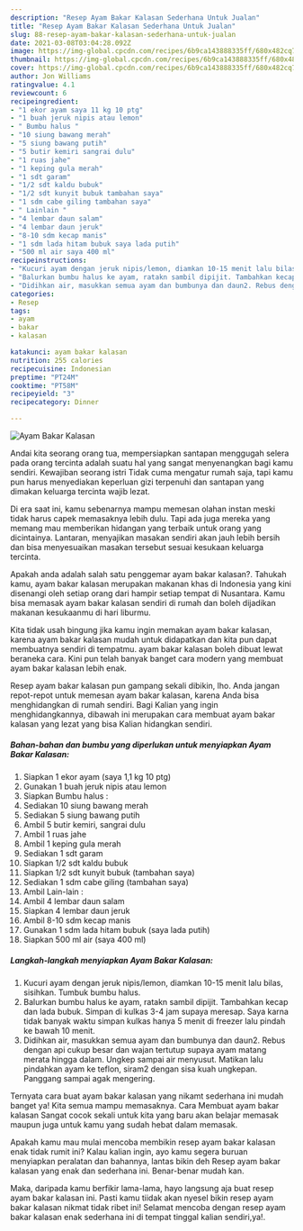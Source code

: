 ```yaml
---
description: "Resep Ayam Bakar Kalasan Sederhana Untuk Jualan"
title: "Resep Ayam Bakar Kalasan Sederhana Untuk Jualan"
slug: 88-resep-ayam-bakar-kalasan-sederhana-untuk-jualan
date: 2021-03-08T03:04:28.092Z
image: https://img-global.cpcdn.com/recipes/6b9ca143888335ff/680x482cq70/ayam-bakar-kalasan-foto-resep-utama.jpg
thumbnail: https://img-global.cpcdn.com/recipes/6b9ca143888335ff/680x482cq70/ayam-bakar-kalasan-foto-resep-utama.jpg
cover: https://img-global.cpcdn.com/recipes/6b9ca143888335ff/680x482cq70/ayam-bakar-kalasan-foto-resep-utama.jpg
author: Jon Williams
ratingvalue: 4.1
reviewcount: 6
recipeingredient:
- "1 ekor ayam saya 11 kg 10 ptg"
- "1 buah jeruk nipis atau lemon"
- " Bumbu halus "
- "10 siung bawang merah"
- "5 siung bawang putih"
- "5 butir kemiri sangrai dulu"
- "1 ruas jahe"
- "1 keping gula merah"
- "1 sdt garam"
- "1/2 sdt kaldu bubuk"
- "1/2 sdt kunyit bubuk tambahan saya"
- "1 sdm cabe giling tambahan saya"
- " Lainlain "
- "4 lembar daun salam"
- "4 lembar daun jeruk"
- "8-10 sdm kecap manis"
- "1 sdm lada hitam bubuk saya lada putih"
- "500 ml air saya 400 ml"
recipeinstructions:
- "Kucuri ayam dengan jeruk nipis/lemon, diamkan 10-15 menit lalu bilas, sisihkan. Tumbuk bumbu halus."
- "Balurkan bumbu halus ke ayam, ratakn sambil dipijit. Tambahkan kecap dan lada bubuk. Simpan di kulkas 3-4 jam supaya meresap. Saya karna tidak banyak waktu simpan kulkas hanya 5 menit di freezer lalu pindah ke bawah 10 menit."
- "Didihkan air, masukkan semua ayam dan bumbunya dan daun2. Rebus dengan api cukup besar dan wajan tertutup supaya ayam matang merata hingga dalam. Ungkep sampai air menyusut. Matikan lalu pindahkan ayam ke teflon, siram2 dengan sisa kuah ungkepan. Panggang sampai agak mengering."
categories:
- Resep
tags:
- ayam
- bakar
- kalasan

katakunci: ayam bakar kalasan 
nutrition: 255 calories
recipecuisine: Indonesian
preptime: "PT24M"
cooktime: "PT58M"
recipeyield: "3"
recipecategory: Dinner

---
```



![Ayam Bakar Kalasan](https://img-global.cpcdn.com/recipes/6b9ca143888335ff/680x482cq70/ayam-bakar-kalasan-foto-resep-utama.jpg)

Andai kita seorang orang tua, mempersiapkan santapan menggugah selera pada orang tercinta adalah suatu hal yang sangat menyenangkan bagi kamu sendiri. Kewajiban seorang istri Tidak cuma mengatur rumah saja, tapi kamu pun harus menyediakan keperluan gizi terpenuhi dan santapan yang dimakan keluarga tercinta wajib lezat.

Di era  saat ini, kamu sebenarnya mampu memesan olahan instan meski tidak harus capek memasaknya lebih dulu. Tapi ada juga mereka yang memang mau memberikan hidangan yang terbaik untuk orang yang dicintainya. Lantaran, menyajikan masakan sendiri akan jauh lebih bersih dan bisa menyesuaikan masakan tersebut sesuai kesukaan keluarga tercinta. 



Apakah anda adalah salah satu penggemar ayam bakar kalasan?. Tahukah kamu, ayam bakar kalasan merupakan makanan khas di Indonesia yang kini disenangi oleh setiap orang dari hampir setiap tempat di Nusantara. Kamu bisa memasak ayam bakar kalasan sendiri di rumah dan boleh dijadikan makanan kesukaanmu di hari liburmu.

Kita tidak usah bingung jika kamu ingin memakan ayam bakar kalasan, karena ayam bakar kalasan mudah untuk didapatkan dan kita pun dapat membuatnya sendiri di tempatmu. ayam bakar kalasan boleh dibuat lewat beraneka cara. Kini pun telah banyak banget cara modern yang membuat ayam bakar kalasan lebih enak.

Resep ayam bakar kalasan pun gampang sekali dibikin, lho. Anda jangan repot-repot untuk memesan ayam bakar kalasan, karena Anda bisa menghidangkan di rumah sendiri. Bagi Kalian yang ingin menghidangkannya, dibawah ini merupakan cara membuat ayam bakar kalasan yang lezat yang bisa Kalian hidangkan sendiri.

<!--inarticleads1-->

##### Bahan-bahan dan bumbu yang diperlukan untuk menyiapkan Ayam Bakar Kalasan:

1. Siapkan 1 ekor ayam (saya 1,1 kg 10 ptg)
1. Gunakan 1 buah jeruk nipis atau lemon
1. Siapkan  Bumbu halus :
1. Sediakan 10 siung bawang merah
1. Sediakan 5 siung bawang putih
1. Ambil 5 butir kemiri, sangrai dulu
1. Ambil 1 ruas jahe
1. Ambil 1 keping gula merah
1. Sediakan 1 sdt garam
1. Siapkan 1/2 sdt kaldu bubuk
1. Siapkan 1/2 sdt kunyit bubuk (tambahan saya)
1. Sediakan 1 sdm cabe giling (tambahan saya)
1. Ambil  Lain-lain :
1. Ambil 4 lembar daun salam
1. Siapkan 4 lembar daun jeruk
1. Ambil 8-10 sdm kecap manis
1. Gunakan 1 sdm lada hitam bubuk (saya lada putih)
1. Siapkan 500 ml air (saya 400 ml)




<!--inarticleads2-->

##### Langkah-langkah menyiapkan Ayam Bakar Kalasan:

1. Kucuri ayam dengan jeruk nipis/lemon, diamkan 10-15 menit lalu bilas, sisihkan. Tumbuk bumbu halus.
1. Balurkan bumbu halus ke ayam, ratakn sambil dipijit. Tambahkan kecap dan lada bubuk. Simpan di kulkas 3-4 jam supaya meresap. Saya karna tidak banyak waktu simpan kulkas hanya 5 menit di freezer lalu pindah ke bawah 10 menit.
1. Didihkan air, masukkan semua ayam dan bumbunya dan daun2. Rebus dengan api cukup besar dan wajan tertutup supaya ayam matang merata hingga dalam. Ungkep sampai air menyusut. Matikan lalu pindahkan ayam ke teflon, siram2 dengan sisa kuah ungkepan. Panggang sampai agak mengering.




Ternyata cara buat ayam bakar kalasan yang nikamt sederhana ini mudah banget ya! Kita semua mampu memasaknya. Cara Membuat ayam bakar kalasan Sangat cocok sekali untuk kita yang baru akan belajar memasak maupun juga untuk kamu yang sudah hebat dalam memasak.

Apakah kamu mau mulai mencoba membikin resep ayam bakar kalasan enak tidak rumit ini? Kalau kalian ingin, ayo kamu segera buruan menyiapkan peralatan dan bahannya, lantas bikin deh Resep ayam bakar kalasan yang enak dan sederhana ini. Benar-benar mudah kan. 

Maka, daripada kamu berfikir lama-lama, hayo langsung aja buat resep ayam bakar kalasan ini. Pasti kamu tiidak akan nyesel bikin resep ayam bakar kalasan nikmat tidak ribet ini! Selamat mencoba dengan resep ayam bakar kalasan enak sederhana ini di tempat tinggal kalian sendiri,ya!.

